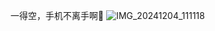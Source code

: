 一得空，手机不离手啊👋
![IMG_20241204_111118](https://github.com/user-attachments/assets/0049b679-cdb3-433d-a52b-cf87e4b776ba)
